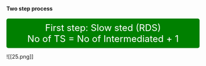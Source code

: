 
#### Two step process 



<div style="background-color: green; color: white; padding: 10px; border-radius: 5px; text-align: center; font-size: 24px">
    First step: Slow sted (RDS)<br>
     No of TS = No of Intermediated + 1
    
</div>

![[25.png]]